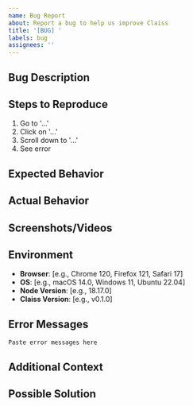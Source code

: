 ```yaml
---
name: Bug Report
about: Report a bug to help us improve Claiss
title: '[BUG] '
labels: bug
assignees: ''
---
```


## Bug Description

<!-- A clear and concise description of the bug -->

## Steps to Reproduce

1. Go to '...'
2. Click on '...'
3. Scroll down to '...'
4. See error

## Expected Behavior

<!-- What you expected to happen -->

## Actual Behavior

<!-- What actually happened -->

## Screenshots/Videos

<!-- If applicable, add screenshots or videos to help explain the problem -->

## Environment

- **Browser**: [e.g., Chrome 120, Firefox 121, Safari 17]
- **OS**: [e.g., macOS 14.0, Windows 11, Ubuntu 22.04]
- **Node Version**: [e.g., 18.17.0]
- **Claiss Version**: [e.g., v0.1.0]

## Error Messages

<!-- Paste any error messages or console logs -->

```
Paste error messages here
```

## Additional Context

<!-- Add any other context about the problem here -->

## Possible Solution

<!-- Optional: suggest a fix or reason for the bug -->
